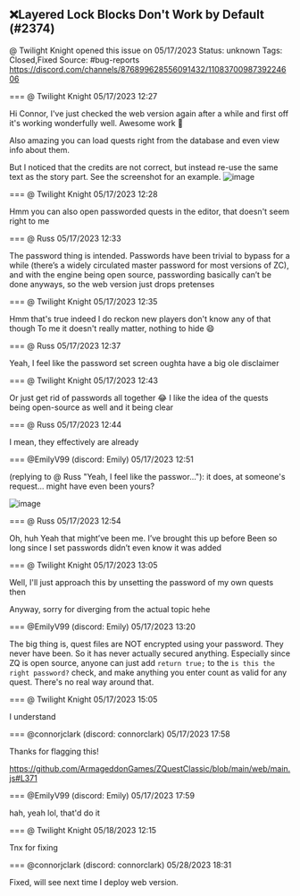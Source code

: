 ## ❌Layered Lock Blocks Don't Work by Default (#2374)
@ Twilight Knight opened this issue on 05/17/2023
Status: unknown
Tags: Closed,Fixed
Source: #bug-reports https://discord.com/channels/876899628556091432/1108370098739224606


=== @ Twilight Knight 05/17/2023 12:27

Hi Connor,
I've just checked the web version again after a while and first off it's working wonderfully well. Awesome work 🙌 

Also amazing you can load quests right from the database and even view info about them.

But I noticed that the credits are not correct, but instead re-use the same text as the story part. See the screenshot for an example.
![image](https://cdn.discordapp.com/attachments/1108370098739224606/1108370098856656978/Screenshot_2023-05-17_at_14.26.25.png?ex=65e86118&is=65d5ec18&hm=068bb7009c0e95112e94a45e0d7943a68f49c0b42d108f319e75f77ec172c92d&)

=== @ Twilight Knight 05/17/2023 12:28

Hmm you can also open passworded quests in the editor, that doesn't seem right to me

=== @ Russ 05/17/2023 12:33

The password thing is intended. Passwords have been trivial to bypass for a while (there’s a widely circulated master password for most versions of ZC), and with the engine being open source, passwording basically can’t be done anyways, so the web version just drops pretenses

=== @ Twilight Knight 05/17/2023 12:35

Hmm that's true indeed
I do reckon new players don't know any of that though
To me it doesn't really matter, nothing to hide 😄

=== @ Russ 05/17/2023 12:37

Yeah, I feel like the password set screen oughta have a big ole disclaimer

=== @ Twilight Knight 05/17/2023 12:43

Or just get rid of passwords all together 😂
I like the idea of the quests being open-source as well and it being clear

=== @ Russ 05/17/2023 12:44

I mean, they effectively are already

=== @EmilyV99 (discord: Emily) 05/17/2023 12:51

(replying to @ Russ "Yeah, I feel like the passwor…"): it does, at someone's request... might have even been yours?

![image](https://cdn.discordapp.com/attachments/1108370098739224606/1108376516175347853/image.png?ex=65e86712&is=65d5f212&hm=45b470358fe3613670ef2db4dc5e0a3b52dd9c80d3e746c5d8ebc6973c314f3b&)

=== @ Russ 05/17/2023 12:54

Oh, huh
Yeah that might’ve been me. I’ve brought this up before
Been so long since I set passwords didn’t even know it was added

=== @ Twilight Knight 05/17/2023 13:05

Well, I'll just approach this by unsetting the password of my own quests then

Anyway, sorry for diverging from the actual topic hehe

=== @EmilyV99 (discord: Emily) 05/17/2023 13:20

The big thing is, quest files are NOT encrypted using your password. They never have been. So it has never actually secured anything.
Especially since ZQ is open source, anyone can just add `return true;` to the `is this the right password?` check, and make anything you enter count as valid for any quest. There's no real way around that.

=== @ Twilight Knight 05/17/2023 15:05

I understand

=== @connorjclark (discord: connorclark) 05/17/2023 17:58

Thanks for flagging this!

https://github.com/ArmageddonGames/ZQuestClassic/blob/main/web/main.js#L371

=== @EmilyV99 (discord: Emily) 05/17/2023 17:59

hah, yeah lol, that'd do it

=== @ Twilight Knight 05/18/2023 12:15

Tnx for fixing

=== @connorjclark (discord: connorclark) 05/28/2023 18:31

Fixed, will see next time I deploy web version.
